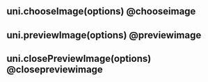 ## uni.chooseImage(options) @chooseimage

<!-- UTSAPIJSON.preview-image.description -->

<!-- UTSAPIJSON.preview-image.param -->

<!-- UTSAPIJSON.preview-image.returnValue -->

<!-- UTSAPIJSON.preview-image.compatibility -->

<!-- UTSAPIJSON.preview-image.tutorial -->

## uni.previewImage(options) @previewimage

<!-- UTSAPIJSON.preview-image.description -->

<!-- UTSAPIJSON.preview-image.param -->

<!-- UTSAPIJSON.preview-image.returnValue -->

<!-- UTSAPIJSON.preview-image.compatibility -->

<!-- UTSAPIJSON.preview-image.tutorial -->

## uni.closePreviewImage(options) @closepreviewimage

<!-- UTSAPIJSON.preview-image.description -->

<!-- UTSAPIJSON.preview-image.param -->

<!-- UTSAPIJSON.preview-image.returnValue -->

<!-- UTSAPIJSON.preview-image.compatibility -->

<!-- UTSAPIJSON.preview-image.tutorial -->

<!-- UTSAPIJSON.general_type.name -->

<!-- UTSAPIJSON.general_type.param -->